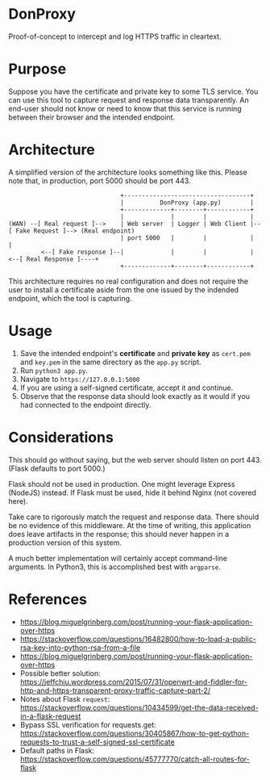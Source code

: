 # DonProxy

Proof-of-concept to intercept and log HTTPS traffic in cleartext.

# Purpose

Suppose you have the certificate and private key to some TLS service. You can use this tool to capture request and response data transparently. An end-user should not know or need to know that this service is running between their browser and the intended endpoint.


# Architecture

A simplified version of the architecture looks something like this. Please note that, in production, port 5000 should be port 443.

```
                               +-----------------------------------+
                               |          DonProxy (app.py)        |
                               +-------------+--------+------------+
                               |             |        |            |
(WAN) --[ Real request ]-->    | Web server  | Logger | Web Client |--[ Fake Request ]--> (Real endpoint)
                               | port 5000   |        |            |                            |
         <--[ Fake response ]--|             |        |            |    <--[ Real Response ]----+
                               +-------------+--------+------------+

```

This architecture requires no real configuration and does not require the user to install a certificate aside from the one issued by the indended endpoint, which the tool is capturing.

# Usage

1. Save the intended endpoint's **certificate** and **private key** as `cert.pem` and `key.pem` in the same directory as the `app.py` script.
1. Run `python3 app.py`.
1. Navigate to `https://127.0.0.1:5000`
1. If you are using a self-signed certificate, accept it and continue.
1. Observe that the response data should look exactly as it would if you had connected to the endpoint directly.

# Considerations

This should go without saying, but the web server should listen on port 443. (Flask defaults to port 5000.)

Flask should not be used in production. One might leverage Express (NodeJS) instead. If Flask must be used, hide it behind Nginx (not covered here).

Take care to rigorously match the request and response data. There should be no evidence of this middleware. At the time of writing, this application does leave artifacts in the response; this should never happen in a production version of this system.

A much better implementation will certainly accept command-line arguments. In Python3, this is accomplished best with `argparse`.

# References

- https://blog.miguelgrinberg.com/post/running-your-flask-application-over-https
- https://stackoverflow.com/questions/16482800/how-to-load-a-public-rsa-key-into-python-rsa-from-a-file
- https://blog.miguelgrinberg.com/post/running-your-flask-application-over-https
- Possible better solution: https://jeffchiu.wordpress.com/2015/07/31/openwrt-and-fiddler-for-http-and-https-transparent-proxy-traffic-capture-part-2/
- Notes about Flask `request`: https://stackoverflow.com/questions/10434599/get-the-data-received-in-a-flask-request
- Bypass SSL verification for requests.get: https://stackoverflow.com/questions/30405867/how-to-get-python-requests-to-trust-a-self-signed-ssl-certificate
- Default paths in Flask: https://stackoverflow.com/questions/45777770/catch-all-routes-for-flask